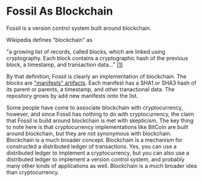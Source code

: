 # Fossil As Blockchain

Fossil is a version control system built around blockchain.

Wikipedia defines "blockchain" as

>
  "a growing list of records, called blocks, which are linked using
   cryptography. Each block contains a cryptographic hash of the previous
   block, a timestamp, and transaction data..." [(1)][]


By that definition, Fossil is clearly an implementation of blockchain.
The blocks are ["manifests" artifacts](./fileformat.wiki#manifest).
Each manifest has a SHA1 or SHA3 hash of its parent or parents,
a timestamp, and other tranactional data.  The repository grows by
add new manifests onto the list.

Some people have come to associate blockchain with cryptocurrency, however,
and since Fossil has nothing to do with cryptocurrency, the claim that
Fossil is build around blockchain is met with skepticism.  The key thing
to note here is that cryptocurrency implementations like BitCoin are
built around blockchain, but they are not synonymous with blockchain.
Blockchain is a much broader concept.  Blockchain is a mechanism for
constructed a distributed ledger of transactions.
Yes, you can use a distributed
ledger to implement a cryptocurrency, but you can also use a distributed
ledger to implement a version control system, and probably many other kinds
of applications as well.  Blockchain is a much broader idea than
cryptocurrency.

[(1)]: https://en.wikipedia.org/wiki/Blockchain
